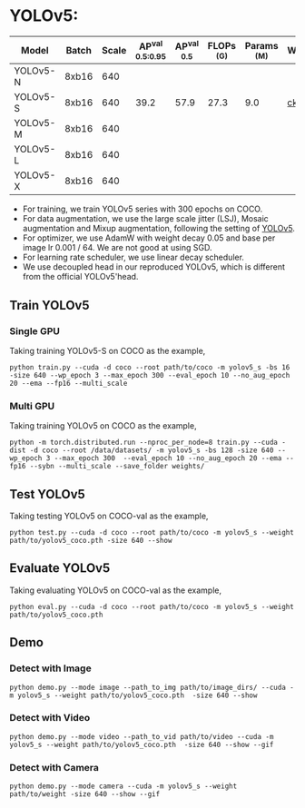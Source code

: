 # YOLOv5:

|   Model   | Batch | Scale | AP<sup>val<br>0.5:0.95 | AP<sup>val<br>0.5 | FLOPs<br><sup>(G) | Params<br><sup>(M) | Weight |
|-----------|-------|-------|------------------------|-------------------|-------------------|--------------------|--------|
| YOLOv5-N  | 8xb16 |  640  |                        |                   |                   |                    |  |
| YOLOv5-S  | 8xb16 |  640  |         39.2           |        57.9       |        27.3       |         9.0        | [ckpt](https://github.com/yjh0410/RT-ODLab/releases/download/yolo_tutorial_ckpt/yolov5_s_coco_adamw.pth) |
| YOLOv5-M  | 8xb16 |  640  |                        |                   |                   |                    |  |
| YOLOv5-L  | 8xb16 |  640  |                        |                   |                   |                    |  |
| YOLOv5-X  | 8xb16 |  640  |                        |                   |                   |                    |  |

- For training, we train YOLOv5 series with 300 epochs on COCO.
- For data augmentation, we use the large scale jitter (LSJ), Mosaic augmentation and Mixup augmentation, following the setting of [YOLOv5](https://github.com/ultralytics/yolov5).
- For optimizer, we use AdamW with weight decay 0.05 and base per image lr 0.001 / 64. We are not good at using SGD.
- For learning rate scheduler, we use linear decay scheduler.
- We use decoupled head in our reproduced YOLOv5, which is different from the official YOLOv5'head.


## Train YOLOv5
### Single GPU
Taking training YOLOv5-S on COCO as the example,
```Shell
python train.py --cuda -d coco --root path/to/coco -m yolov5_s -bs 16 -size 640 --wp_epoch 3 --max_epoch 300 --eval_epoch 10 --no_aug_epoch 20 --ema --fp16 --multi_scale 
```

### Multi GPU
Taking training YOLOv5 on COCO as the example,
```Shell
python -m torch.distributed.run --nproc_per_node=8 train.py --cuda -dist -d coco --root /data/datasets/ -m yolov5_s -bs 128 -size 640 --wp_epoch 3 --max_epoch 300  --eval_epoch 10 --no_aug_epoch 20 --ema --fp16 --sybn --multi_scale --save_folder weights/ 
```

## Test YOLOv5
Taking testing YOLOv5 on COCO-val as the example,
```Shell
python test.py --cuda -d coco --root path/to/coco -m yolov5_s --weight path/to/yolov5_coco.pth -size 640 --show 
```

## Evaluate YOLOv5
Taking evaluating YOLOv5 on COCO-val as the example,
```Shell
python eval.py --cuda -d coco --root path/to/coco -m yolov5_s --weight path/to/yolov5_coco.pth 
```

## Demo
### Detect with Image
```Shell
python demo.py --mode image --path_to_img path/to/image_dirs/ --cuda -m yolov5_s --weight path/to/yolov5_coco.pth  -size 640 --show
```

### Detect with Video
```Shell
python demo.py --mode video --path_to_vid path/to/video --cuda -m yolov5_s --weight path/to/yolov5_coco.pth  -size 640 --show --gif
```

### Detect with Camera
```Shell
python demo.py --mode camera --cuda -m yolov5_s --weight path/to/weight -size 640 --show --gif
```
